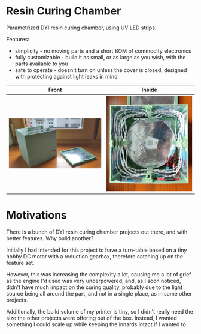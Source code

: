 # Resin Curing Chamber
Parametrized DYI resin curing chamber, using UV LED strips.

Features:
  * simplicity - no moving parts and a short BOM of commodity electronics
  * fully customizable - build it as small, or as large as you wish, with the
    parts available to you
  * safe to operate - doesn't turn on unless the cover is closed, designed with
    protecting against light leaks in mind

| Front | Inside |
|:-----:|:------:|
| ![Front](./docs/img/front.jpg) | ![Inside](./docs/img/inside.jpg) |

# Motivations
There is a bunch of DYI resin curing chamber projects out there, and with better
features. Why build another?

Initially I had intended for this project to have a turn-table based on a tiny
hobby DC motor with a reduction gearbox, therefore catching up on the feature set.

However, this was increasing the complexity a lot, causing me a lot of grief
as the engine I'd used was very underpowered, and, as I soon noticed, didn't have
much impact on the curing quality, probably due to the light source being all
around the part, and not in a single place, as in some other projects.

Additionally, the build volume of my printer is tiny, so I didn't really need
the size the other projects were offering out of the box. Instead, I wanted
something I could scale up while keeping the innards intact if I wanted to.
